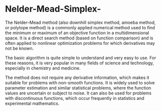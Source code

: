 # Nelder-Mead-Simplex-
The Nelder–Mead method (also downhill simplex method, amoeba method, or polytope method) is a commonly applied numerical method used to find the minimum or maximum of an objective function in a multidimensional space. It is a direct search method (based on function comparison) and is often applied to nonlinear optimization problems for which derivatives may not be known. 

The basic algorithm is quite simple to understand and very easy to use. For these reasons, it is very popular in many fields of science and technology, especially in chemistry and medicine.

The method does not require any derivative information, which makes it suitable for problems with non-smooth functions. It is widely used to solve parameter estimation and similar statistical problems, where the function values are uncertain or subject to noise. It can also be used for problems with discontinuous functions, which occur frequently in statistics and experimental mathematics.
